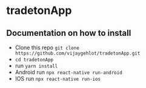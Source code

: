 # tradetonApp


## Documentation on how to install

- Clone this repo `git clone https://github.com/vijaygehlot/tradetonApp.git`
- `cd tradetonApp`
- run `yarn install`
- Android run `npx react-native run-android`
- IOS run `npx react-native run-ios`
